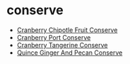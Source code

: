 # conserve

 * [Cranberry Chipotle Fruit Conserve](index/c/cranberry-chipotle-fruit-conserve-108637.json)
 * [Cranberry Port Conserve](index/c/cranberry-port-conserve-2758.json)
 * [Cranberry Tangerine Conserve](index/c/cranberry-tangerine-conserve-350581.json)
 * [Quince Ginger And Pecan Conserve](index/q/quince-ginger-and-pecan-conserve-14624.json)
